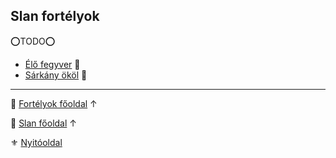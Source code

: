 ## Slan fortélyok

<!-- tag: slan__fortely -->

⭕TODO⭕

- [Élő fegyver](fortelyok.slan/elo_fegyver.md) 🔺
- [Sárkány ököl](fortelyok.slan/sarkany_okol.md) 🔺

---

🔗 [Fortélyok főoldal](040_fortelyok.md) ↑

🔗 [Slan főoldal](110_slan.md) ↑

⚜️ [Nyitóoldal](start.md)
